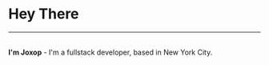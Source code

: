 # Hey There
<hr/>
<br/>
<strong>I'm Joxop</strong> - I'm a fullstack developer, based in New York City. 

